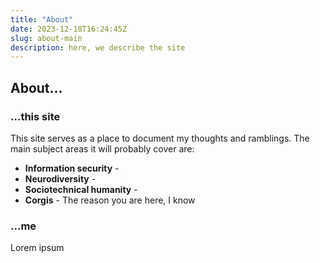 ```yaml
---
title: "About"
date: 2023-12-18T16:24:45Z
slug: about-main
description: here, we describe the site
---
```


## About...
### ...this site

This site serves as a place to document my thoughts and ramblings. The main subject areas it will probably cover are:
* **Information security** - 
* **Neurodiversity** - 
* **Sociotechnical humanity** - 
* **Corgis** - The reason you are here, I know


### ...me

Lorem ipsum